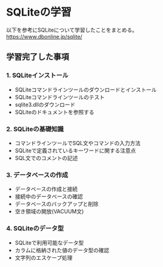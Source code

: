 # SQLiteの学習

以下を参考にSQLiteについて学習したことをまとめる。
https://www.dbonline.jp/sqlite/

## 学習完了した事項

### 1. SQLiteインストール
- SQLiteコマンドラインツールのダウンロードとインストール
- SQLiteコマンドラインツールのテスト
- sqlite3.dllのダウンロード
- SQLiteのドキュメントを参照する

### 2. SQLiteの基礎知識
- コマンドラインツールでSQL文やコマンドの入力方法
- SQLiteで定義されているキーワードに関する注意点
- SQL文でのコメントの記述

### 3. データベースの作成
- データベースの作成と接続
- 接続中のデータベースの確認
- データベースのバックアップと削除
- 空き領域の開放(VACUUM文)

### 4. SQLiteのデータ型
- SQLiteで利用可能なデータ型
- カラムに格納された値のデータ型の確認
- 文字列のエスケープ処理